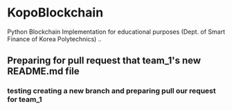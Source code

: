 # KopoBlockchain
Python Blockchain Implementation for educational purposes (Dept. of Smart Finance of Korea Polytechnics)
..
## Preparing for pull request that team_1's new README.md file 
### testing creating a new branch and preparing pull our request for team_1 
